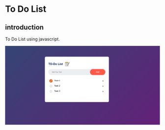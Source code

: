 # To Do List 
## introduction
To Do List  using javascript.


![To_Do_List Project](images/to_do_list.png)